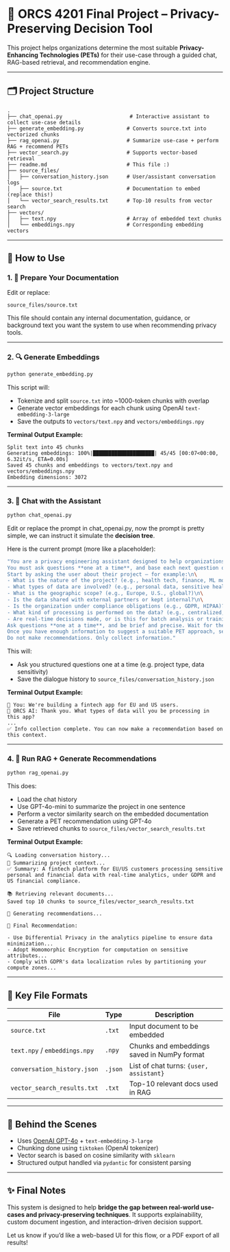 # 🧠 ORCS 4201 Final Project – Privacy-Preserving Decision Tool

This project helps organizations determine the most suitable **Privacy-Enhancing Technologies (PETs)** for their use-case through a guided chat, RAG-based retrieval, and recommendation engine.

---

## 🗂 Project Structure

```
.
├── chat_openai.py                      # Interactive assistant to collect use-case details
├── generate_embedding.py              # Converts source.txt into vectorized chunks
├── rag_openai.py                      # Summarize use-case + perform RAG + recommend PETs
├── vector_search.py                   # Supports vector-based retrieval
├── readme.md                          # This file :)
├── source_files/
│   ├── conversation_history.json      # User/assistant conversation logs
│   ├── source.txt                     # Documentation to embed (replace this!)
│   └── vector_search_results.txt      # Top-10 results from vector search
├── vectors/
│   ├── text.npy                       # Array of embedded text chunks
│   └── embeddings.npy                 # Corresponding embedding vectors
```

---

## 🚀 How to Use

### 1. 📄 Prepare Your Documentation
Edit or replace:
```
source_files/source.txt
```
This file should contain any internal documentation, guidance, or background text you want the system to use when recommending privacy tools.

---

### 2. 🔍 Generate Embeddings

```bash
python generate_embedding.py
```

This script will:
- Tokenize and split `source.txt` into ~1000-token chunks with overlap
- Generate vector embeddings for each chunk using OpenAI `text-embedding-3-large`
- Save the outputs to `vectors/text.npy` and `vectors/embeddings.npy`

**Terminal Output Example:**
```
Split text into 45 chunks
Generating embeddings: 100%|████████████████████| 45/45 [00:07<00:00, 6.32it/s, ETA=0.00s]
Saved 45 chunks and embeddings to vectors/text.npy and vectors/embeddings.npy
Embedding dimensions: 3072
```

---

### 3. 💬 Chat with the Assistant

```bash
python chat_openai.py
```

Edit or replace the prompt in chat_openai.py, now the prompt is pretty simple, we can instruct it simulate the **decision tree**.

Here is the current prompt (more like a placeholder):

```bash
"You are a privacy engineering assistant designed to help organizations decide which privacy-preserving technologies (PETs) are appropriate for their specific use-case. Your goal is to collect complete context about the user's application before recommending any PETs. \
You must ask questions **one at a time**, and base each next question on what has already been collected. \
Start by asking the user about their project — for example:\n\
- What is the nature of the project? (e.g., health tech, finance, ML model training, social platform, etc.)\n\
- What types of data are involved? (e.g., personal data, sensitive health info, anonymized data, etc.)\n\
- What is the geographic scope? (e.g., Europe, U.S., global?)\n\
- Is the data shared with external partners or kept internal?\n\
- Is the organization under compliance obligations (e.g., GDPR, HIPAA)?\n\
- What kind of processing is performed on the data? (e.g., centralized, federated, encrypted compute?)\n\
- Are real-time decisions made, or is this for batch analysis or training?\n\
Ask questions **one at a time**, and be brief and precise. Wait for the user to respond before proceeding. \
Once you have enough information to suggest a suitable PET approach, set `continue_asking` to false and stop asking questions. \
Do not make recommendations. Only collect information."
```



This will:
- Ask you structured questions one at a time (e.g. project type, data sensitivity)
- Save the dialogue history to `source_files/conversation_history.json`

**Terminal Output Example:**
```
🧑 You: We're building a fintech app for EU and US users.
🤖 ORCS AI: Thank you. What types of data will you be processing in this app?
...
✅ Info collection complete. You can now make a recommendation based on this context.
```

---

### 4. 🤖 Run RAG + Generate Recommendations

```bash
python rag_openai.py
```

This does:
- Load the chat history
- Use GPT-4o-mini to summarize the project in one sentence
- Perform a vector similarity search on the embedded documentation
- Generate a PET recommendation using GPT-4o
- Save retrieved chunks to `source_files/vector_search_results.txt`

**Terminal Output Example:**
```
🔍 Loading conversation history...
🧠 Summarizing project context...
✅ Summary: A fintech platform for EU/US customers processing sensitive personal and financial data with real-time analytics, under GDPR and US financial compliance.

📚 Retrieving relevant documents...
Saved top 10 chunks to source_files/vector_search_results.txt

🤖 Generating recommendations...

📌 Final Recommendation:

- Use Differential Privacy in the analytics pipeline to ensure data minimization...
- Adopt Homomorphic Encryption for computation on sensitive attributes...
- Comply with GDPR's data localization rules by partitioning your compute zones...
```

---

## 📁 Key File Formats

| File                             | Type         | Description                                            |
|----------------------------------|--------------|--------------------------------------------------------|
| `source.txt`                     | `.txt`       | Input document to be embedded                         |
| `text.npy` / `embeddings.npy`    | `.npy`       | Chunks and embeddings saved in NumPy format           |
| `conversation_history.json`      | `.json`      | List of chat turns: `{user, assistant}`               |
| `vector_search_results.txt`      | `.txt`       | Top-10 relevant docs used in RAG                      |

---

## 🧠 Behind the Scenes

- Uses [OpenAI GPT-4o](https://openai.com) + `text-embedding-3-large`
- Chunking done using `tiktoken` (OpenAI tokenizer)
- Vector search is based on cosine similarity with `sklearn`
- Structured output handled via `pydantic` for consistent parsing

---

## ✨ Final Notes

This system is designed to help **bridge the gap between real-world use-cases and privacy-preserving techniques**. It supports explainability, custom document ingestion, and interaction-driven decision support.

Let us know if you’d like a web-based UI for this flow, or a PDF export of all results!
